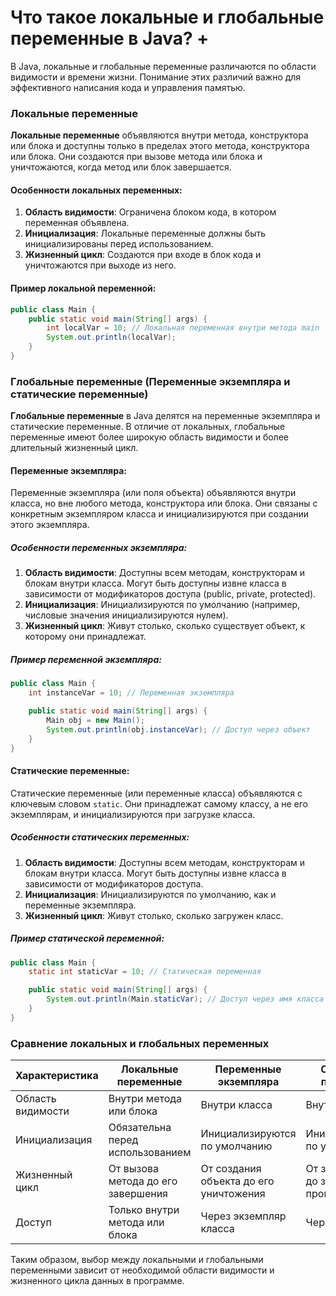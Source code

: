 # Что такое локальные и глобальные переменные в Java? +

В Java, локальные и глобальные переменные различаются по области видимости и времени жизни. Понимание этих различий важно для эффективного написания кода и управления памятью.

### Локальные переменные

**Локальные переменные** объявляются внутри метода, конструктора или блока и доступны только в пределах этого метода, конструктора или блока. Они создаются при вызове метода или блока и уничтожаются, когда метод или блок завершается.

#### Особенности локальных переменных:

1. **Область видимости**: Ограничена блоком кода, в котором переменная объявлена.
2. **Инициализация**: Локальные переменные должны быть инициализированы перед использованием.
3. **Жизненный цикл**: Создаются при входе в блок кода и уничтожаются при выходе из него.

#### Пример локальной переменной:

```java
public class Main {
    public static void main(String[] args) {
        int localVar = 10; // Локальная переменная внутри метода main
        System.out.println(localVar);
    }
}
```

### Глобальные переменные (Переменные экземпляра и статические переменные)

**Глобальные переменные** в Java делятся на переменные экземпляра и статические переменные. В отличие от локальных, глобальные переменные имеют более широкую область видимости и более длительный жизненный цикл.

#### Переменные экземпляра:

Переменные экземпляра (или поля объекта) объявляются внутри класса, но вне любого метода, конструктора или блока. Они связаны с конкретным экземпляром класса и инициализируются при создании этого экземпляра.

##### Особенности переменных экземпляра:

1. **Область видимости**: Доступны всем методам, конструкторам и блокам внутри класса. Могут быть доступны извне класса в зависимости от модификаторов доступа (public, private, protected).
2. **Инициализация**: Инициализируются по умолчанию (например, числовые значения инициализируются нулем).
3. **Жизненный цикл**: Живут столько, сколько существует объект, к которому они принадлежат.

##### Пример переменной экземпляра:

```java
public class Main {
    int instanceVar = 10; // Переменная экземпляра

    public static void main(String[] args) {
        Main obj = new Main();
        System.out.println(obj.instanceVar); // Доступ через объект
    }
}
```

#### Статические переменные:

Статические переменные (или переменные класса) объявляются с ключевым словом `static`. Они принадлежат самому классу, а не его экземплярам, и инициализируются при загрузке класса.

##### Особенности статических переменных:

1. **Область видимости**: Доступны всем методам, конструкторам и блокам внутри класса. Могут быть доступны извне класса в зависимости от модификаторов доступа.
2. **Инициализация**: Инициализируются по умолчанию, как и переменные экземпляра.
3. **Жизненный цикл**: Живут столько, сколько загружен класс.

##### Пример статической переменной:

```java
public class Main {
    static int staticVar = 10; // Статическая переменная

    public static void main(String[] args) {
        System.out.println(Main.staticVar); // Доступ через имя класса
    }
}
```

### Сравнение локальных и глобальных переменных

| Характеристика         | Локальные переменные                          | Переменные экземпляра                      | Статические переменные                         |
|------------------------|-----------------------------------------------|--------------------------------------------|------------------------------------------------|
| Область видимости      | Внутри метода или блока                       | Внутри класса                              | Внутри класса                                  |
| Инициализация          | Обязательна перед использованием              | Инициализируются по умолчанию              | Инициализируются по умолчанию                  |
| Жизненный цикл         | От вызова метода до его завершения            | От создания объекта до его уничтожения     | От загрузки класса до завершения программы     |
| Доступ                 | Только внутри метода или блока                | Через экземпляр класса                     | Через имя класса                               |

Таким образом, выбор между локальными и глобальными переменными зависит от необходимой области видимости и жизненного цикла данных в программе.
